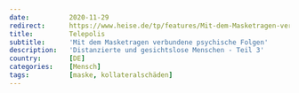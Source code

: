 ```yaml
---
date:          2020-11-29
redirect:      https://www.heise.de/tp/features/Mit-dem-Masketragen-verbundene-psychische-Folgen-4967043.html
title:         Telepolis
subtitle:      'Mit dem Masketragen verbundene psychische Folgen'
description:   'Distanzierte und gesichtslose Menschen - Teil 3'
country:       [DE]
categories:    [Mensch]
tags:          [maske, kollateralschäden]
---
```

